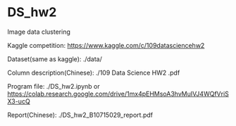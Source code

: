 # DS_hw2
Image data clustering

Kaggle competition: https://www.kaggle.com/c/109datasciencehw2

Dataset(same as kaggle): ./data/

Column description(Chinese): ./109 Data Science HW2 .pdf

Program file: ./DS_hw2.ipynb or https://colab.research.google.com/drive/1mx4pEHMsoA3hvMuIVJ4WQfVriSX3-ucQ

Report(Chinese): ./DS_hw2_B10715029_report.pdf
